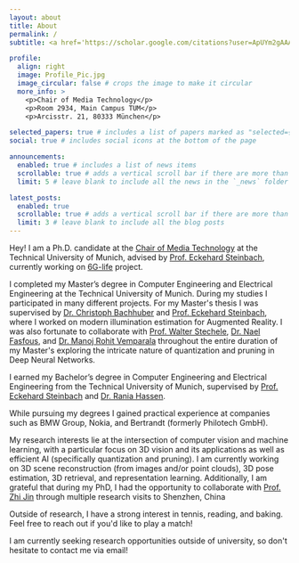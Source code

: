 ```yaml
---
layout: about
title: About
permalink: /
subtitle: <a href='https://scholar.google.com/citations?user=ApUYm2gAAAAJ&hl=de&authuser=1'>[Google Scholar]</a> <a href='mailto:driton.salihu@tum.de'>[Email]</a> 

profile:
  align: right
  image: Profile_Pic.jpg
  image_circular: false # crops the image to make it circular
  more_info: >
    <p>Chair of Media Technology</p>
    <p>Room 2934, Main Campus TUM</p>
    <p>Arcisstr. 21, 80333 München</p>

selected_papers: true # includes a list of papers marked as "selected={true}"
social: true # includes social icons at the bottom of the page

announcements:
  enabled: true # includes a list of news items
  scrollable: true # adds a vertical scroll bar if there are more than 3 news items
  limit: 5 # leave blank to include all the news in the `_news` folder

latest_posts:
  enabled: true
  scrollable: true # adds a vertical scroll bar if there are more than 3 new posts items
  limit: 3 # leave blank to include all the blog posts
---
```


Hey! I am a Ph.D. candidate at the [Chair of Media Technology](https://www.lmt.ei.tum.de/) at the Technical University of Munich, advised by [Prof. Eckehard Steinbach](https://www.lmt.ei.tum.de/en/people/prof-dr-ing-eckehard-steinbach/), currently working on [6G-life](https://6g-life.de/) project.

I completed my Master’s degree in Computer Engineering and Electrical Engineering at the Technical University of Munich.
During my studies I participated in many different projects.
For my Master's thesis I was supervised by [Dr. Christoph Bachhuber](https://scholar.google.de/citations?user=idP3uZMAAAAJ&hl=en) and [Prof. Eckehard Steinbach](https://www.lmt.ei.tum.de/en/people/prof-dr-ing-eckehard-steinbach/), where I worked on modern illumination estimation for Augmented Reality. 
I was also fortunate to collaborate with [Prof. Walter Stechele](https://www.ce.cit.tum.de/lis/stechele/), [Dr. Nael Fasfous](https://scholar.google.com/citations?user=x9wjapMAAAAJ&hl=en), and [Dr. Manoj Rohit Vemparala](https://scholar.google.com/citations?hl=en&user=WDNeaMoAAAAJ) throughout the entire duration of my Master's exploring the intricate nature of quantization and pruning in Deep Neural Networks.

I earned my Bachelor’s degree in Computer Engineering and Electrical Engineering from the Technical University of Munich, supervised by [Prof. Eckehard Steinbach](https://www.lmt.ei.tum.de/en/people/prof-dr-ing-eckehard-steinbach/) and [Dr. Rania Hassen](https://scholar.google.ca/citations?user=ZXqOM0UAAAAJ&hl=en).

While pursuing my degrees I gained practical experience at companies such as BMW Group, Nokia, and Bertrandt (formerly Philotech GmbH).

My research interests lie at the intersection of computer vision and machine learning, with a particular focus on 3D vision and its applications as well as efficient AI (specifically quantization and pruning).
I am currently working on 3D scene reconstruction (from images and/or point clouds), 3D pose estimation, 3D retrieval, and representation learning.
Additionally, I am grateful that during my PhD, I had the opportunity to collaborate with [Prof. Zhi Jin](https://fvl2020.github.io/fvl.github.com/) through multiple research visits to Shenzhen, China

Outside of research, I have a strong interest in tennis, reading, and baking. Feel free to reach out if you'd like to play a match!

I am currently seeking research opportunities outside of university, so don't hesitate to contact me via email!
